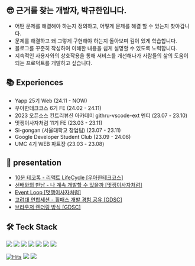 ## 😎  근거를 찾는 개발자, 박규한입니다.

- 어떤 문제를 해결해야 하는지 정의하고, 어떻게 문제를 해결 할 수 있는지 찾아갑니다.
- 문제를 해결하고 왜 그렇게 구현해야 하는지 돌아보며 깊이 있게 학습합니다.
- 블로그를 꾸준히 작성하여 이해한 내용을 쉽게 설명할 수 있도록 노력합니다.
- 지속적인 사용자와의 상호작용을 통해 서비스를 개선해나가 사람들의 삶의 도움이 되는 프로덕트를 개발하고 싶습니다.


## 📚 Experiences

- Yapp 25기 Web (24.11 - NOW)
- 우아한테크코스 6기 FE (24.02 - 24.11)
- 2023 오픈소스 컨트리뷰션 아카데미 githru-vscode-ext 멘티 (23.07 - 23.10)
- 멋쟁이사자처럼 11기 FE (23.03 - 23.11)
- Si-gongan (서울대학교 창업팀) (23.07 - 23.11)
- Google Developer Student Club (23.09 - 24.06)
- UMC 4기 WEB 파트장 (23.03 - 23.08)

## 🎤 presentation
- [10분 테코톡 - 리액트 LifeCycle [우아한테크코스]](https://www.youtube.com/watch?v=wLPHtaSfCmU)
- [선배와의 만남 - 나 계속 개발할 수 있을까 [멋쟁이사자처럼]](https://drive.google.com/file/d/1EyaHcWTmkyHwdNHflvUBFRCYidhQqWGK/view?usp=sharing)
- [Event Loop [멋쟁이사자처럼]](https://drive.google.com/file/d/1WE7N3QwG2VciHOYN5othKtzGyKDghtnW/view?usp=sharing)
- [고려대 연합세션 - 휠패스 개발 경험 공유 [GDSC]](https://docs.google.com/presentation/d/1fm5Bkb5zYHBbflinZlcXpFinHkkNbRqBopnZuymN16s/edit?usp=sharing)
- [브라우저 렌더링 방식 [GDSC]](https://drive.google.com/file/d/1DssMit9R-GBy6ob58vTQb2a8F1wASTxA/view?usp=sharing)

 <h2>🛠️ Teck Stack </h2>
 
 <img src="https://img.shields.io/badge/HTML5-E34F26?style=flat&logo=HTML5&logoColor=white"> <img src="https://img.shields.io/badge/CSS3-1572B6?style=flat&logo=CSS3&logoColor=white">
 <img src="https://img.shields.io/badge/JavaScript-F7DF1E?style=flat&logo=Javascript&logoColor=white"/>
 <img src="https://img.shields.io/badge/TypeScript-3178C6?style=flat&logo=Typescript&logoColor=white"/>
 <img src="https://img.shields.io/badge/React-61DAFB?style=flat&logo=react&logoColor=white"/>
 <img src="https://img.shields.io/badge/React_Native-61DAFB?style=flat&logo=react&logoColor=white"/>
 <img src="https://img.shields.io/badge/Next.js-000000?style=flat&logo=Next.js&logoColor=white"/>
<div align='center'> 

</div>


[![Hits](https://hits.seeyoufarm.com/api/count/incr/badge.svg?url=https%3A%2F%2Fgithub.com%2Frbgksqkr&count_bg=%2379C83D&title_bg=%23555555&icon=&icon_color=%23E7E7E7&title=hits&edge_flat=false)](https://hits.seeyoufarm.com) <a href="https://velog.io/@ghenmaru/series"><img src="https://img.shields.io/badge/velog-11B48A?style=flat-square&logo=Vimeo&logoColor=white&link=https://velog.io/@ghenmaru/series"/></a> <a href="https://rbgksqkr.github.io/"><img src="https://img.shields.io/badge/git blog-%23121011.svg?style=flat-badge&logo=github&logoColor=white&link=https://rbgksqkr.github.io/"/></a>
